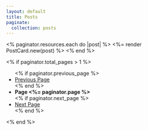 ```yaml
---
layout: default
title: Posts
paginate:
  collection: posts
---
```


<div class="grid">
  <% paginator.resources.each do |post| %>
    <%= render PostCard.new(post) %>
  <% end %>
</div>

<% if paginator.total_pages > 1 %>
  <ul class="pagination">
    <% if paginator.previous_page %>
      <li>
        <a href="<%= paginator.previous_page_path %>">Previous Page</a>
      </li>
    <% end %>
    <li><strong>Page <%= paginator.page %></strong></li>
    <% if paginator.next_page %>
    <li>
      <a href="<%= paginator.next_page_path %>">Next Page</a>
    </li>
    <% end %>
  </ul>
<% end %>

